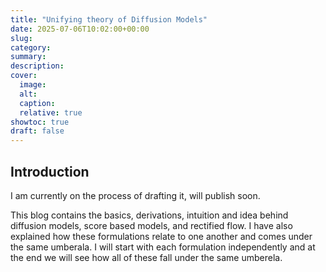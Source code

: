 ```yaml
---
title: "Unifying theory of Diffusion Models"
date: 2025-07-06T10:02:00+00:00
slug: 
category: 
summary:
description:
cover:
  image: 
  alt:
  caption:
  relative: true
showtoc: true
draft: false
---
```


## Introduction

I am currently on the process of drafting it, will publish soon.

This blog contains the basics, derivations, intuition and idea behind diffusion models, score based models, and rectified flow. I have also explained how these formulations relate to one another and comes under the same umberala. I will start with each formulation independently and at the end we will see how all of these fall under the same umberela. 
